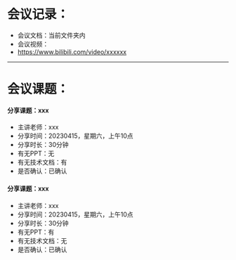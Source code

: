 # 会议记录：
- 会议文档：当前文件夹内
- 会议视频：
- https://www.bilibili.com/video/xxxxxx
- ----------------------------
# 会议课题：
#### 分享课题：xxx
- 主讲老师：xxx
- 分享时间：20230415，星期六，上午10点
- 分享时长：30分钟
- 有无PPT：无
- 有无技术文档：有
- 是否确认：已确认

#### 分享课题：xxx
- 主讲老师：xxx
- 分享时间：20230415，星期六，上午10点
- 分享时长：30分钟
- 有无PPT：有
- 有无技术文档：无
- 是否确认：已确认
